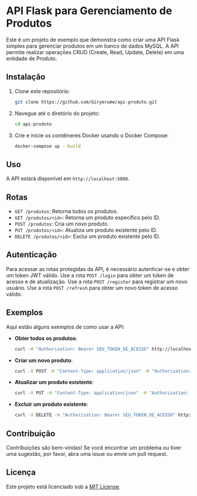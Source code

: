 # API Flask para Gerenciamento de Produtos

Este é um projeto de exemplo que demonstra como criar uma API Flask simples para gerenciar produtos em um banco de dados MySQL. A API permite realizar operações CRUD (Create, Read, Update, Delete) em uma entidade de Produto.

## Instalação

1. Clone este repositório:

   ```bash
   git clone https://github.com/Giryerume/api-produto.git
   ```

2. Navegue até o diretório do projeto:

   ```bash
   cd api-produto
   ```

3. Crie e inicie os contêineres Docker usando o Docker Compose:

   ```bash
   docker-compose up --build
   ```

## Uso

A API estará disponível em `http://localhost:5000`.

## Rotas

- `GET /produtos`: Retorna todos os produtos.
- `GET /produtos/<id>`: Retorna um produto específico pelo ID.
- `POST /produtos`: Cria um novo produto.
- `PUT /produtos/<id>`: Atualiza um produto existente pelo ID.
- `DELETE /produtos/<id>`: Exclui um produto existente pelo ID.

## Autenticação

Para acessar as rotas protegidas da API, é necessário autenticar-se e obter um token JWT válido. Use a rota `POST /login` para obter um token de acesso e de atualização. Use a rota `POST /register` para registrar um novo usuário. Use a rota `POST /refresh` para obter um novo token de acesso válido.

## Exemplos

Aqui estão alguns exemplos de como usar a API:

- **Obter todos os produtos**:

  ```bash
  curl -H "Authorization: Bearer SEU_TOKEN_DE_ACESSO" http://localhost:5000/produtos
  ```

- **Criar um novo produto**:

  ```bash
  curl -X POST -H "Content-Type: application/json" -H "Authorization: Bearer SEU_TOKEN_DE_ACESSO" -d '{"nome": "Produto 1", "descricao": "Descrição do produto 1", "preco": 19.99}' http://localhost:5000/produtos
  ```

- **Atualizar um produto existente**:

  ```bash
  curl -X PUT -H "Content-Type: application/json" -H "Authorization: Bearer SEU_TOKEN_DE_ACESSO" -d '{"nome": "Produto Atualizado", "descricao": "Descrição atualizada", "preco": 29.99}' http://localhost:5000/produtos/<id>
  ```

- **Excluir um produto existente**:

  ```bash
  curl -X DELETE -H "Authorization: Bearer SEU_TOKEN_DE_ACESSO" http://localhost:5000/produtos/<id>
  ```

## Contribuição

Contribuições são bem-vindas! Se você encontrar um problema ou tiver uma sugestão, por favor, abra uma issue ou envie um pull request.

## Licença

Este projeto está licenciado sob a [MIT License](LICENSE).
